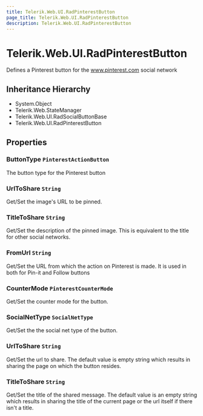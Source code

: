```yaml
---
title: Telerik.Web.UI.RadPinterestButton
page_title: Telerik.Web.UI.RadPinterestButton
description: Telerik.Web.UI.RadPinterestButton
---
```


# Telerik.Web.UI.RadPinterestButton

Defines a Pinterest button for the www.pinterest.com social network

## Inheritance Hierarchy

* System.Object
* Telerik.Web.StateManager
* Telerik.Web.UI.RadSocialButtonBase
* Telerik.Web.UI.RadPinterestButton

## Properties

###  ButtonType `PinterestActionButton`

The button type for the Pinterest button

###  UrlToShare `String`

Get/Set the image's URL to be pinned.

###  TitleToShare `String`

Get/Set the description of the pinned image. This is equivalent to the title for other social networks.

###  FromUrl `String`

Get/Set the URL from which the action on Pinterest is made. It is used in both for Pin-it and Follow buttons

###  CounterMode `PinterestCounterMode`

Get/Set the counter mode for the button.

###  SocialNetType `SocialNetType`

Get/Set the the social net type of the button.

###  UrlToShare `String`

Get/Set the url to share. The default value is empty string which results in sharing the page on which the button resides.

###  TitleToShare `String`

Get/Set the title of the shared message. The default value is an empty string
            which results in sharing the title of the current page or the url itself if there isn't a title.

